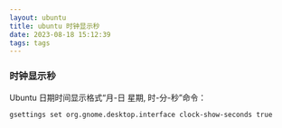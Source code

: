 ```yaml
---
layout: ubuntu
title: ubuntu 时钟显示秒
date: 2023-08-18 15:12:39
tags: tags
---
```


### 时钟显示秒
Ubuntu 日期时间显示格式“月-日 星期, 时-分-秒”命令：

```
gsettings set org.gnome.desktop.interface clock-show-seconds true
```